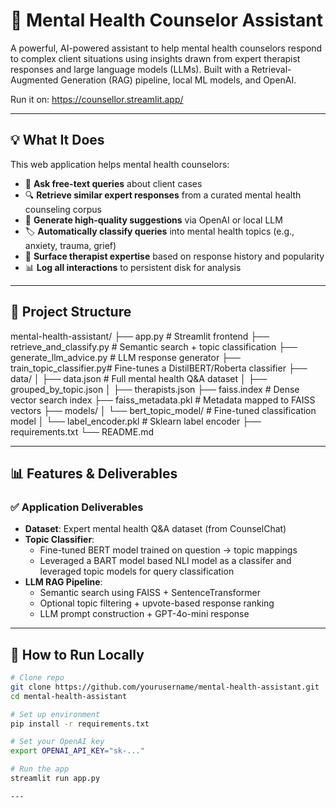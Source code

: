# 🧠 Mental Health Counselor Assistant

A powerful, AI-powered assistant to help mental health counselors respond to complex client situations using insights drawn from expert therapist responses and large language models (LLMs). Built with a Retrieval-Augmented Generation (RAG) pipeline, local ML models, and OpenAI.

Run it on: https://counsellor.streamlit.app/

---

## 💡 What It Does

This web application helps mental health counselors:

- 💬 **Ask free-text queries** about client cases
- 🔍 **Retrieve similar expert responses** from a curated mental health counseling corpus
- 🧠 **Generate high-quality suggestions** via OpenAI or local LLM
- 🏷️ **Automatically classify queries** into mental health topics (e.g., anxiety, trauma, grief)
- 👥 **Surface therapist expertise** based on response history and popularity
- 📊 **Log all interactions** to persistent disk for analysis

---

## 🧱 Project Structure

mental-health-assistant/ 
    ├── app.py # Streamlit frontend 
    ├── retrieve_and_classify.py # Semantic search + topic classification 
    ├── generate_llm_advice.py # LLM response generator 
    ├── train_topic_classifier.py# Fine-tunes a DistilBERT/Roberta classifier 
    ├── data/ 
    │ ├── data.json # Full mental health Q&A dataset 
    │ ├── grouped_by_topic.json
    │ ├── therapists.json
    ├── faiss.index # Dense vector search index 
    ├── faiss_metadata.pkl # Metadata mapped to FAISS vectors 
    ├── models/ 
    │ └── bert_topic_model/ # Fine-tuned classification model 
    │ └── label_encoder.pkl # Sklearn label encoder 
    ├── requirements.txt 
    └── README.md

---

## 📊 Features & Deliverables

### ✅ Application Deliverables

- **Dataset**: Expert mental health Q&A dataset (from CounselChat)
- **Topic Classifier**: 
  - Fine-tuned BERT model trained on question → topic mappings
  - Leveraged a BART model based NLI model as a classifer and leveraged topic models for query classification
- **LLM RAG Pipeline**:
  - Semantic search using FAISS + SentenceTransformer
  - Optional topic filtering + upvote-based response ranking
  - LLM prompt construction + GPT-4o-mini response

---

## 🧪 How to Run Locally

```bash
# Clone repo
git clone https://github.com/yourusername/mental-health-assistant.git
cd mental-health-assistant

# Set up environment
pip install -r requirements.txt

# Set your OpenAI key
export OPENAI_API_KEY="sk-..."

# Run the app
streamlit run app.py

---